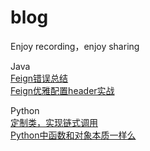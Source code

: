 # blog
Enjoy recording，enjoy sharing

Java  
[Feign错误总结](./Feign踩坑系列.md)  
[Feign优雅配置header实战](./Feignclient添加header实践.md)

Python  
[定制类，实现链式调用](./神奇的python链式调用.md)  
[Python中函数和对象本质一样么](./Python中函数和对象是本质是一样的么.md)


